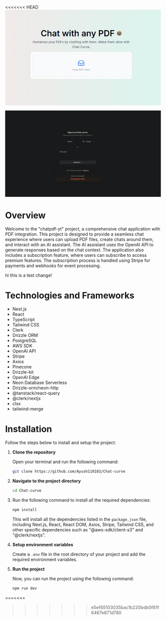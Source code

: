 
<<<<<<< HEAD
![1738721780309](image/README/1738721780309.png)

![1738722441670](image/README/1738722441670.png)

# Overview

Welcome to the "chatpdf-yt" project, a comprehensive chat application with PDF integration. This project is designed to provide a seamless chat experience where users can upload PDF files, create chats around them, and interact with an AI assistant. The AI assistant uses the OpenAI API to generate responses based on the chat context. The application also includes a subscription feature, where users can subscribe to access premium features. The subscription process is handled using Stripe for payments and webhooks for event processing.

hi this is a test change!

# Technologies and Frameworks

- Next.js
- React
- TypeScript
- Tailwind CSS
- Clerk
- Drizzle ORM
- PostgreSQL
- AWS SDK
- OpenAI API
- Stripe
- Axios
- Pinecone
- Drizzle-kit
- OpenAI Edge
- Neon Database Serverless
- Drizzle-orm/neon-http
- @tanstack/react-query
- @clerk/nextjs
- clsx
- tailwind-merge

# Installation

Follow the steps below to install and setup the project:

1. **Clone the repository**

   Open your terminal and run the following command:

   ```bash
   git clone https://github.com/Ayush110103/Chat-curve
   ```
2. **Navigate to the project directory**

   ```bash
   cd Chat-curve

   ```
4. Run the following command to install all the required dependencies:

   ```bash
   npm install
   ```
   This will install all the dependencies listed in the `package.json` file, including Next.js, React, React DOM, Axios, Stripe, Tailwind CSS, and other specific dependencies such as "@aws-sdk/client-s3" and "@clerk/nextjs".
5. **Setup environment variables**

   Create a `.env` file in the root directory of your project and add the required environment variables.
6. **Run the project**

   Now, you can run the project using the following command:

   ```bash
   npm run dev
   ```
=======
>>>>>>> e5ef65103035bac1b220bdb0f81f6467e871d780

